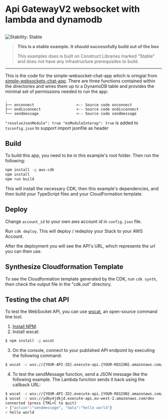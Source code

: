 # Api GatewayV2 websocket with lambda and dynamodb

## <!--BEGIN STABILITY BANNER-->

![Stability: Stable](https://img.shields.io/badge/stability-Stable-success.svg?style=for-the-badge)

> **This is a stable example. It should successfully build out of the box**
>
> This examples does is built on Construct Libraries marked "Stable" and does not have any infrastructure prerequisites to build.

---

<!--END STABILITY BANNER-->

This is the code for the simple-websocket-chat-app which is oringial from [simple-websockets-chat-app](https://github.com/aws-samples/simple-websockets-chat-app). There are three functions contained within the directories and wires them up to a DynamoDB table and provides the minimal set of permissions needed to run the app:

```
.
├── onconnect                   <-- Source code onconnect
├── ondisconnect                <-- Source code ondisconnect
└── sendmessage                 <-- Source code sendmessage
```

`"resolveJsonModule": true "esModuleInterop": true` is added to `tsconfig.json` to support import jsonfile as header

## Build

To build this app, you need to be in this example's root folder. Then run the following:

```bash
npm install -g aws-cdk
npm install
npm run build
```

This will install the necessary CDK, then this example's dependencies, and then build your TypeScript files and your CloudFormation template.

## Deploy

Change `account_id` to your own aws account id in `config.json` file.

Run `cdk deploy`. This will deploy / redeploy your Stack to your AWS Account.

After the deployment you will see the API's URL, which represents the url you can then use.

## Synthesize Cloudformation Template

To see the Cloudformation template generated by the CDK, run `cdk synth`, then check the output file in the "cdk.out" directory.

## Testing the chat API

To test the WebSocket API, you can use [wscat](https://github.com/websockets/wscat), an open-source command line tool.

1. [Install NPM](https://www.npmjs.com/get-npm).
2. Install wscat:

```bash
$ npm install -g wscat
```

3. On the console, connect to your published API endpoint by executing the following command:

```bash
$ wscat -c wss://{YOUR-API-ID}.execute-api.{YOUR-REGION}.amazonaws.com/{STAGE}
```

4. To test the sendMessage function, send a JSON message like the following example. The Lambda function sends it back using the callback URL:

```bash
$ wscat -c wss://{YOUR-API-ID}.execute-api.{YOUR-REGION}.amazonaws.com/prod
$ wscat -c wss://ydby4jdkjd.execute-api.eu-west-2.amazonaws.com/dev
connected (press CTRL+C to quit)
> {"action":"sendmessage", "data":"hello world"}
< hello world
```
